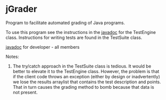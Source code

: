 # jGrader
Program to facilitate automated grading of Java programs.

To use this program see the instructions in the [javadoc](https://cs.valdosta.edu/~dgibson/jGrader/doc/) for the TestEngine class. Instructions for writing tests are found in the TestSuite class.

[javadoc](https://cs.valdosta.edu/~dgibson/jGrader/doc_all/) for developer - all members

Notes:
1. The try/catch approach in the TestSuite class is tedious. It would be better to elevate it to the TestEngine class. However, the problem is that if the client code throws an exception (either by design or inadvertently) we lose the results arraylist that contains the test description and points. That in turn causes the grading method to bomb because that data is not present.
